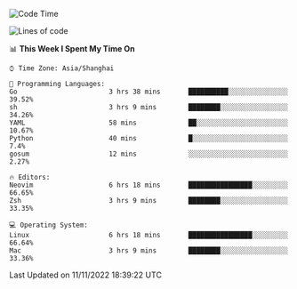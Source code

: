 <!--START_SECTION:waka-->
![Code Time](http://img.shields.io/badge/Code%20Time-969%20hrs%2014%20mins-blue)

![Lines of code](https://img.shields.io/badge/From%20Hello%20World%20I%27ve%20Written-24%20Thousand%20lines%20of%20code-blue)

📊 **This Week I Spent My Time On** 

```text
⌚︎ Time Zone: Asia/Shanghai

💬 Programming Languages: 
Go                       3 hrs 38 mins       ██████████░░░░░░░░░░░░░░░   39.52% 
sh                       3 hrs 9 mins        ████████░░░░░░░░░░░░░░░░░   34.26% 
YAML                     58 mins             ██░░░░░░░░░░░░░░░░░░░░░░░   10.67% 
Python                   40 mins             █░░░░░░░░░░░░░░░░░░░░░░░░   7.4% 
gosum                    12 mins             ░░░░░░░░░░░░░░░░░░░░░░░░░   2.27%

🔥 Editors: 
Neovim                   6 hrs 18 mins       ████████████████░░░░░░░░░   66.65% 
Zsh                      3 hrs 9 mins        ████████░░░░░░░░░░░░░░░░░   33.35%

💻 Operating System: 
Linux                    6 hrs 18 mins       ████████████████░░░░░░░░░   66.64% 
Mac                      3 hrs 9 mins        ████████░░░░░░░░░░░░░░░░░   33.36%

```


 Last Updated on 11/11/2022 18:39:22 UTC
<!--END_SECTION:waka-->
